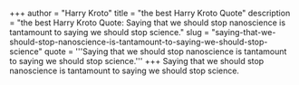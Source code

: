 +++
author = "Harry Kroto"
title = "the best Harry Kroto Quote"
description = "the best Harry Kroto Quote: Saying that we should stop nanoscience is tantamount to saying we should stop science."
slug = "saying-that-we-should-stop-nanoscience-is-tantamount-to-saying-we-should-stop-science"
quote = '''Saying that we should stop nanoscience is tantamount to saying we should stop science.'''
+++
Saying that we should stop nanoscience is tantamount to saying we should stop science.
